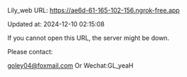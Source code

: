 Lily_web URL: https://ae6d-61-165-102-156.ngrok-free.app

Updated at: 2024-12-10 02:15:08

If you cannot open this URL, the server might be down.

Please contact: 

goley04@foxmail.com Or Wechat:GL_yeaH